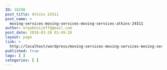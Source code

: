 ```yaml
---
ID: 10298
post_title: Atkins 24311
post_name: >
  moving-services-moving-services-moving-services-atkins-24311
author: mrgabonijeff@gmail.com
post_date: 2018-03-28 01:49:26
layout: page
link: >
  http://localhost/wordpress/moving-services-moving-services-moving-services-atkins-24311/
published: true
tags: [ ]
categories: [ ]
---
```

